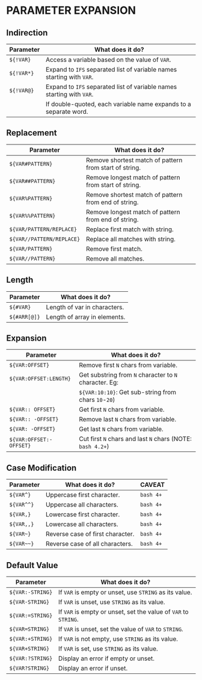 # PARAMETER EXPANSION

## Indirection

| Parameter  | What does it do?                                                      |
| ---------  | --------------------------------------------------------------------- |
| `${!VAR}`  | Access a variable based on the value of `VAR`.                        |
| `${!VAR*}` | Expand to `IFS` separated list of variable names starting with `VAR`. |
| `${!VAR@}` | Expand to `IFS` separated list of variable names starting with `VAR`. |
|            | If double-quoted, each variable name expands to a separate word.      |


## Replacement

| Parameter                 | What does it do?                                       |
| ------------------------- | ------------------------------------------------------ |
| `${VAR#PATTERN}`          | Remove shortest match of pattern from start of string. |
| `${VAR##PATTERN}`         | Remove longest match of pattern from start of string.  |
| `${VAR%PATTERN}`          | Remove shortest match of pattern from end of string.   |
| `${VAR%%PATTERN}`         | Remove longest match of pattern from end of string.    |
| `${VAR/PATTERN/REPLACE}`  | Replace first match with string.                       |
| `${VAR//PATTERN/REPLACE}` | Replace all matches with string.                       |
| `${VAR/PATTERN}`          | Remove first match.                                    |
| `${VAR//PATTERN}`         | Remove all matches.                                    |

## Length

| Parameter    | What does it do?             |
| ------------ | ---------------------------- |
| `${#VAR}`    | Length of var in characters. |
| `${#ARR[@]}` | Length of array in elements. |

## Expansion

| Parameter               | What does it do?                                           |
| ----------------------- | ---------------------------------------------------------- |
| `${VAR:OFFSET}`         | Remove first `N` chars from variable.                      |
| `${VAR:OFFSET:LENGTH}`  | Get substring from `N` character to `N` character. Eg:     |
|                         | `${VAR:10:10}`: Get sub-string from chars `10`-`20`)       |
| `${VAR:: OFFSET}`       | Get first `N` chars from variable.                         |
| `${VAR:: -OFFSET}`      | Remove last `N` chars from variable.                       |
| `${VAR: -OFFSET}`       | Get last `N` chars from variable.                          |
| `${VAR:OFFSET:-OFFSET}` | Cut first `N` chars and last `N` chars (NOTE: `bash 4.2+`) |

## Case Modification

| Parameter | What does it do? | CAVEAT |
| --------- | ---------------- | ------ |
| `${VAR^}` | Uppercase first character. | `bash 4+` |
| `${VAR^^}` | Uppercase all characters. | `bash 4+` |
| `${VAR,}` | Lowercase first character. | `bash 4+` |
| `${VAR,,}` | Lowercase all characters. | `bash 4+` |
| `${VAR~}` | Reverse case of first character. | `bash 4+` |
| `${VAR~~}` | Reverse case of all characters. | `bash 4+` |


## Default Value

| Parameter        | What does it do?                                                |
| ---------------- | --------------------------------------------------------------- |
| `${VAR:-STRING}` | If `VAR` is empty or unset, use `STRING` as its value.          |
| `${VAR-STRING}`  | If `VAR` is unset, use `STRING` as its value.                   |
| `${VAR:=STRING}` | If `VAR` is empty or unset, set the value of `VAR` to `STRING`. |
| `${VAR=STRING}`  | If `VAR` is unset, set the value of `VAR` to `STRING`.          |
| `${VAR:+STRING}` | If `VAR` is not empty, use `STRING` as its value.               |
| `${VAR+STRING}`  | If `VAR` is set, use `STRING` as its value.                     |
| `${VAR:?STRING}` | Display an error if empty or unset.                             |
| `${VAR?STRING}`  | Display an error if unset.                                      |


<!-- CHAPTER END -->


